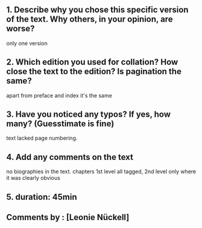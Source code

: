 ## 1. Describe why you chose this specific version of the text. Why others, in your opinion, are worse?

only one version

## 2. Which edition you used for collation? How close the text to the edition? Is pagination the same?

 apart from preface and index it's the same

## 3. Have you noticed any typos? If yes, how many? (Guesstimate is fine)
text lacked page numbering.

## 4. Add any comments on the text

no biographies in the text. chapters 1st level all tagged, 2nd level only where it was clearly obvious

## 5. duration: 45min

## Comments by : [Leonie Nückell]
